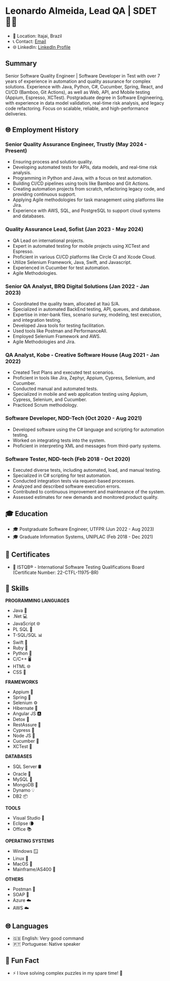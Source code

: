 # Leonardo Almeida, Lead QA | SDET 👨‍💻


- 📍 Location: Itajai, Brazil
- 📞 Contact: [Email](mailto:almeidaleo1995@gmail.com)
- 🌐 LinkedIn: [LinkedIn Profile](https://www.linkedin.com/in/leonardo-almeida19/)

## Summary

Senior Software Quality Engineer | Software Developer in Test with over 7 years of experience in automation and quality assurance for complex solutions.
Experience with Java, Python, C#, Cucumber, Spring, React, and CI/CD (Bamboo, Git Actions), as well as Web, API, and Mobile testing (Appium, Espresso, XCTest).
Postgraduate degree in Software Engineering, with experience in data model validation, real-time risk analysis, and legacy code refactoring.
Focus on scalable, reliable, and high-performance deliveries.


## 🌐 Employment History

### Senior Quality Assurance Engineer, Trustly (May 2024 - Present)

- Ensuring process and solution quality.
-	Developing automated tests for APIs, data models, and real-time risk analysis.
-	Programming in Python and Java, with a focus on test automation.
-	Building CI/CD pipelines using tools like Bamboo and Git Actions.
- Creating automation projects from scratch, refactoring legacy code, and providing continuous support.
-	Applying Agile methodologies for task management using platforms like Jira.
-	Experience with AWS, SQL, and PostgreSQL to support cloud systems and databases. 


### Quality Assurance Lead, Sofist (Jan 2023 - May 2024)

- QA Lead on international projects.
- Expert in automated testing for mobile projects using XCTest and Espresso.
- Proficient in various CI/CD platforms like Circle CI and Xcode Cloud.
- Utilize Selenium Framework, Java, Swift, and Javascript.
- Experienced in Cucumber for test automation.
- Agile Methodologies.

### Senior QA Analyst, BRQ Digital Solutions (Jan 2022 - Jan 2023)

- Coordinated the quality team, allocated at Itaú S/A.
- Specialized in automated BackEnd testing, API, queues, and database.
- Expertise in inter-bank files, scenario survey, modeling, test execution, and integration testing.
- Developed Java tools for testing facilitation.
- Used tools like Postman and PerformanceAll.
- Employed Selenium Framework and AWS.
- Agile Methodologies and Jira.

### QA Analyst, Kobe - Creative Software House (Aug 2021 - Jan 2022)

- Created Test Plans and executed test scenarios.
- Proficient in tools like Jira, Zephyr, Appium, Cypress, Selenium, and Cucumber.
- Conducted manual and automated tests.
- Specialized in mobile and web application testing using Appium, Cypress, Selenium, and Cucumber.
- Practiced Scrum methodology.

### Software Developer, NDD-Tech (Oct 2020 - Aug 2021)

- Developed software using the C# language and scripting for automation testing.
- Worked on integrating tests into the system.
- Proficient in interpreting XML and messages from third-party systems.

### Software Tester, NDD-tech (Feb 2018 - Oct 2020)

- Executed diverse tests, including automated, load, and manual testing.
- Specialized in C# scripting for test automation.
- Conducted integration tests via request-based processes.
- Analyzed and described software execution errors.
- Contributed to continuous improvement and maintenance of the system.
- Assessed estimates for new demands and monitored product quality.

## 🎓 Education

- 🎓 Postgraduate Software Engineer, UTFPR (Jun 2022 - Aug 2023)
- 🎓 Graduate Information Systems, UNIPLAC (Feb 2018 - Dec 2021)

## 📜 Certificates

- 📜 ISTQB® - International Software Testing Qualifications Board (Certificate Number: 22-CTFL-11975-BR)

## 💼 Skills

**PROGRAMMING LANGUAGES**
- Java 🚀
- .Net 💻
- JavaScript 🌐
- PL SQL 📄
- T-SQL/SQL 📊
- Swift 🚗
- Ruby 💎
- Python 🐍
- C/C++ 🖥️
- HTML 🌐
- CSS 🎨

**FRAMEWORKS**
- Appium 📱
- Spring 🌸
- Selenium ⚙️
- Hibernate 🏰
- Angular JS 🅰️
- Detox 🧪
- RestAssure 🔗
- Cypress 🌲
- Node JS 🐢
- Cucumber 🥒
- XCTest 📲

**DATABASES**
- SQL Server 🛢️
- Oracle 🏺
- MySQL 🐬
- MongoDB 🍃
- Dynamo 💡
- DB2 📦

**TOOLS**
- Visual Studio 💼
- Eclipse 🌘
- Office 📚

**OPERATING SYSTEMS**
- Windows 🪟
- Linux 🐧
- MacOS 🍏
- Mainframe/AS400 🏢

**OTHERS**
- Postman 📮
- SOAP 🛁
- Azure ☁️
- AWS ☁️


## 🌐 Languages

- 🇬🇧 English: Very good command
- 🇵🇹 Portuguese: Native speaker

## 🌟 Fun Fact

- ⚡ I love solving complex puzzles in my spare time! 🧩

